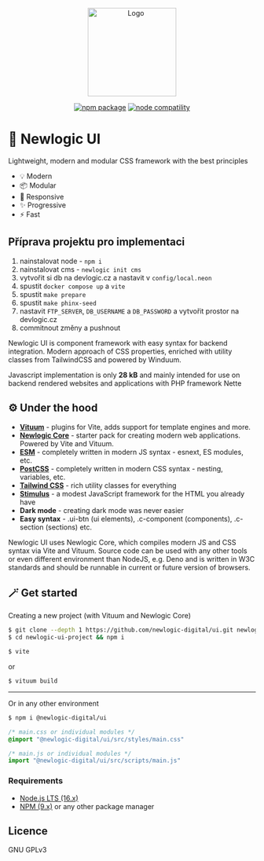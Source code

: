 <p align="center">
  <a href="https://ui.newlogic.cz/" target="_blank" rel="noopener noreferrer">
    <img width="180" src="https://ui.newlogic.cz/favicons/android-chrome-192x192.png" alt="Logo">
  </a>
</p>
<p align="center">
  <a href="https://npmjs.com/package/@newlogic-digital/ui"><img src="https://img.shields.io/npm/v/@newlogic-digital/ui.svg" alt="npm package"></a>
  <a href="https://nodejs.org/en/about/releases/"><img src="https://img.shields.io/node/v/@newlogic-digital/ui.svg" alt="node compatility"></a>
</p>

# 🎨 Newlogic UI

Lightweight, modern and modular CSS framework with the best principles

- 💡 Modern
- 📦 Modular
- 📏 Responsive
- ✨️ Progressive
- ⚡️ Fast

## Příprava projektu pro implementaci
1. nainstalovat node - `npm i`
2. nainstalovat cms - `newlogic init cms`
3. vytvořit si db na devlogic.cz a nastavit v `config/local.neon`
4. spustit `docker compose up` a `vite`
5. spustit `make prepare`
6. spustit `make phinx-seed`
7. nastavit `FTP_SERVER`, `DB_USERNAME` a `DB_PASSWORD` a vytvořit prostor na devlogic.cz
8. commitnout změny a pushnout

Newlogic UI is component framework with easy syntax for backend integration. Modern approach of CSS properties, enriched with utility classes from TailwindCSS and powered by Winduum.

Javascript implementation is only **28 kB** and mainly intended for use on backend rendered websites and applications with PHP framework Nette

## ⚙️ Under the hood
* **[Vituum](https://vituum.dev/)** - plugins for Vite, adds support for template engines and more.
* **[Newlogic Core](https://github.com/newlogic-digital/core)** - starter pack for creating modern web applications. Powered by Vite and Vituum.
* **[ESM](https://developer.mozilla.org/en-US/docs/Web/JavaScript/Guide/Modules)** - completely written in modern JS syntax - esnext, ES modules, etc.
* **[PostCSS](https://postcss.org/)** - completely written in modern CSS syntax - nesting, variables, etc.
* **[Tailwind CSS](https://tailwindcss.com/)** - rich utility classes for everything
* **[Stimulus](https://stimulus.hotwire.dev/)** - a modest JavaScript framework for the HTML you already have
* **Dark mode** - creating dark mode was never easier
* **Easy syntax** - .ui-btn (ui elements), .c-component (components), .c-section (sections) etc.


Newlogic UI uses Newlogic Core, which compiles modern JS and CSS syntax via Vite and Vituum. Source code can be used with any other tools or even different environment than NodeJS, e.g. Deno and is written in W3C standards and should be runnable in current or future version of browsers.

## 🪄 Get started

Creating a new project (with Vituum and Newlogic Core)
```sh
$ git clone --depth 1 https://github.com/newlogic-digital/ui.git newlogic-ui-project
$ cd newlogic-ui-project && npm i
```
```sh
$ vite
```
or
```sh
$ vituum build
```
___
Or in any other environment
```sh
$ npm i @newlogic-digital/ui
```

```css
/* main.css or individual modules */
@import "@newlogic-digital/ui/src/styles/main.css"
```

```js
/* main.js or individual modules */
import "@newlogic-digital/ui/src/scripts/main.js"
```

### Requirements

- [Node.js LTS (16.x)](https://nodejs.org/en/download/)
- [NPM (9.x)](https://www.npmjs.com/package/npm) or any other package manager

## Licence
GNU GPLv3
